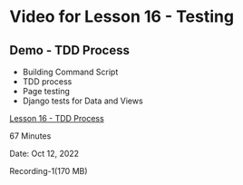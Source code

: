 # Video for Lesson 16 - Testing

## Demo - TDD Process
* Building Command Script
* TDD process
* Page testing
* Django tests for Data and Views


[Lesson 16 - TDD Process](https://unco.zoom.us/rec/share/2WHmkspVlEvwaKUaVwzXF63UpUUKtK6RlTWyLzUgjcgpbFILvFR_SEDnONRNOMv8.E4udPkdL_SBE_GSV?startTime=1665252613000)

67 Minutes

Date: Oct 12, 2022 

Recording-1(170 MB)

